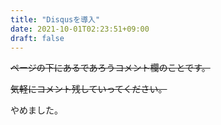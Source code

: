 ```yaml
---
title: "Disqusを導入"
date: 2021-10-01T02:23:51+09:00
draft: false
---
```


~~ページの下にあるであろうコメント欄のことです。~~

~~気軽にコメント残していってください。~~

やめました。

